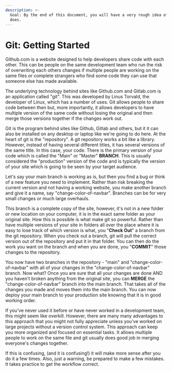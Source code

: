```yaml
---
description: >-
  Goal: By the end of this document, you will have a very rough idea of what git
  does.
---
```


# Git: Getting Started

Github.com is a website designed to help developers share code with each other. This can be people on the same development team who run the risk of overwriting each others changes if multiple people are working on the same files or complete strangers who find some code they can use that someone else has made available.&#x20;

The underlying technology behind sites like Github.com and Gitlab.com is an application called "git". This was developed by Linus Torvald, the developer of Linux, which has a number of uses. Git allows people to share code between then but, more importantly, it allows developers to have multiple version of the same code without losing the original and then merge those versions together if the changes work out.

Git is the program behind sites like Github, Gitlab and others, but it it can also be installed on any desktop or laptop like we're going to do here. At the heart of git is the "repository". A git repository works a bit like a library. However, instead of having several different titles, it has several versions of the same title. In this case, your code. There is the primary version of your code which is called the "Main" or "Master" **BRANCH**. This is usually considered the "production" version of the code and is typically the version of your site which is going to be seen by your target audience.&#x20;

Let's say your main branch is working as is, but then you find a bug or think of a new feature you need to implement. Rather than risk breaking the current version and not having a working website, you make another branch and give it a name, say "change-color-of-navbar". Branches can be for very small changes or much large overhauls.&#x20;

This branch is a complete copy of the site, however, it's not in a new folder or new location on your computer, it is in the exact same folder as your original site. How this is possible is what make git so powerful. Rather than have multiple versions of your site in folders all over the place where it is easy to lose track of which version is what, you "**Check Out**" a branch from the git repository. When you check out a branch, git will pull the correct version out of the repository and put it in that folder. You can then do the work you want on the branch and when you are done, you "**COMMIT**" those changes to the repository.&#x20;

You now have two branches in the repository - "main" and "change-color-of-navbar" with all of your changes in the "change-color-of-navbar" branch. Now what? Once you are sure that all your changes are done AND you haven't broken anything from the original site, you can **MERGE** the "change-color-of-navbar" branch into the main branch. That takes all of the changes you made and moves them into the main branch. You can now deploy your main branch to your production site knowing that it is in good working order.&#x20;

If you've never used it before or have never worked in a development team, this might seem like overkill. However, there are many many advantages to this approach that you might not fully appreciate unless you've worked on large projects without a version control system. This approach can keep you more organized and focused on essential tasks. It allows multiple people to work on the same file and git usually does  good job in merging everyone's changes together.&#x20;

If this is confusing, (and it is confusing!) it will make more sense after you do it a few times. Also, just a warning, be prepared to make a few mistakes. It takes practice to get the workflow correct.
